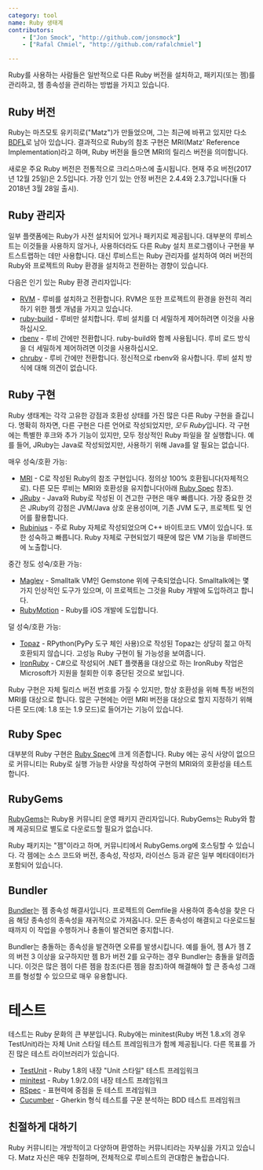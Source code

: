 ```yaml
---
category: tool
name: Ruby 생태계
contributors:
    - ["Jon Smock", "http://github.com/jonsmock"]
    - ["Rafal Chmiel", "http://github.com/rafalchmiel"]

---
```


Ruby를 사용하는 사람들은 일반적으로 다른 Ruby 버전을 설치하고,
패키지(또는 젬)를 관리하고, 젬 종속성을 관리하는 방법을 가지고 있습니다.

## Ruby 버전

Ruby는 마츠모토 유키히로("Matz")가 만들었으며, 그는 최근에 바뀌고 있지만 다소
[BDFL](https://en.wikipedia.org/wiki/Benevolent_Dictator_for_Life)로 남아 있습니다.
결과적으로 Ruby의 참조 구현은
MRI(Matz' Reference Implementation)라고 하며, Ruby 버전을 들으면
MRI의 릴리스 버전을 의미합니다.

새로운 주요 Ruby 버전은 전통적으로 크리스마스에 출시됩니다. 현재 주요 버전(2017년 12월 25일)은 2.5입니다. 가장 인기 있는 안정 버전은 2.4.4와 2.3.7입니다(둘 다 2018년 3월 28일 출시).

## Ruby 관리자

일부 플랫폼에는 Ruby가 사전 설치되어 있거나 패키지로 제공됩니다. 대부분의 루비스트는
이것들을 사용하지 않거나, 사용하더라도 다른 Ruby
설치 프로그램이나 구현을 부트스트랩하는 데만 사용합니다. 대신 루비스트는 Ruby 관리자를
설치하여 여러 버전의 Ruby와 프로젝트의 Ruby
환경을 설치하고 전환하는 경향이 있습니다.

다음은 인기 있는 Ruby 환경 관리자입니다:

* [RVM](https://rvm.io/) - 루비를 설치하고 전환합니다. RVM은 또한
  프로젝트의 환경을 완전히 격리하기 위한 젬셋 개념을 가지고 있습니다.
* [ruby-build](https://github.com/sstephenson/ruby-build) - 루비만 설치합니다.
  루비 설치를 더 세밀하게 제어하려면 이것을 사용하십시오.
* [rbenv](https://github.com/sstephenson/rbenv) - 루비 간에만 전환합니다.
  ruby-build와 함께 사용됩니다. 루비 로드 방식을 더 세밀하게 제어하려면 이것을 사용하십시오.
* [chruby](https://github.com/postmodern/chruby) - 루비 간에만 전환합니다.
  정신적으로 rbenv와 유사합니다. 루비 설치 방식에 대해 의견이 없습니다.

## Ruby 구현

Ruby 생태계는 각각 고유한 강점과 호환성 상태를 가진
많은 다른 Ruby 구현을 즐깁니다. 명확히 하자면, 다른
구현은 다른 언어로 작성되었지만, *모두 Ruby*입니다.
각 구현에는 특별한 후크와 추가 기능이 있지만, 모두
정상적인 Ruby 파일을 잘 실행합니다. 예를 들어, JRuby는 Java로 작성되었지만,
사용하기 위해 Java를 알 필요는 없습니다.

매우 성숙/호환 가능:

* [MRI](https://github.com/ruby/ruby) - C로 작성된 Ruby의 참조 구현입니다.
  정의상 100% 호환됩니다(자체적으로). 다른 모든 루비는
  MRI와 호환성을 유지합니다(아래 [Ruby Spec](#ruby-spec) 참조).
* [JRuby](http://jruby.org/) - Java와 Ruby로 작성된 이 견고한 구현은 매우 빠릅니다.
  가장 중요한 것은 JRuby의 강점은 JVM/Java 상호 운용성이며, 기존
JVM 도구, 프로젝트 및 언어를 활용합니다.
* [Rubinius](http://rubini.us/) - 주로 Ruby 자체로 작성되었으며 C++ 바이트코드 VM이 있습니다. 또한
  성숙하고 빠릅니다. Ruby 자체로 구현되었기 때문에 많은 VM
기능을 루비랜드에 노출합니다.

중간 정도 성숙/호환 가능:

* [Maglev](http://maglev.github.io/) - Smalltalk VM인 Gemstone 위에 구축되었습니다. Smalltalk에는 몇 가지
  인상적인 도구가 있으며, 이 프로젝트는 그것을 Ruby
개발에 도입하려고 합니다.
* [RubyMotion](http://www.rubymotion.com/) - Ruby를 iOS 개발에 도입합니다.

덜 성숙/호환 가능:

* [Topaz](http://topazruby.com/) - RPython(PyPy 도구 체인 사용)으로 작성된 Topaz는 상당히 젊고
  아직 호환되지 않습니다. 고성능 Ruby
구현이 될 가능성을 보여줍니다.
* [IronRuby](http://ironruby.net/) - C#으로 작성되어 .NET 플랫폼을 대상으로 하는 IronRuby 작업은
  Microsoft가 지원을 철회한 이후 중단된 것으로 보입니다.

Ruby 구현은 자체 릴리스 버전 번호를 가질 수 있지만, 항상
호환성을 위해 특정 버전의 MRI를 대상으로 합니다. 많은 구현에는
어떤 MRI 버전을 대상으로 할지 지정하기 위해 다른 모드(예: 1.8 또는 1.9 모드)로
들어가는 기능이 있습니다.

## Ruby Spec

대부분의 Ruby 구현은 [Ruby Spec](https://github.com/ruby/spec)에 크게 의존합니다. Ruby
에는 공식 사양이 없으므로 커뮤니티는
Ruby로 실행 가능한 사양을 작성하여 구현의 MRI와의
호환성을 테스트합니다.

## RubyGems

[RubyGems](http://rubygems.org/)는 Ruby용 커뮤니티 운영 패키지 관리자입니다.
RubyGems는 Ruby와 함께 제공되므로 별도로 다운로드할 필요가 없습니다.

Ruby 패키지는 "젬"이라고 하며, 커뮤니티에서
RubyGems.org에 호스팅할 수 있습니다. 각 젬에는 소스 코드와 버전,
종속성, 작성자, 라이선스 등과 같은 일부 메타데이터가 포함되어 있습니다.

## Bundler

[Bundler](http://bundler.io/)는 젬 종속성 해결사입니다. 프로젝트의
Gemfile을 사용하여 종속성을 찾은 다음 해당 종속성의 종속성을
재귀적으로 가져옵니다. 모든 종속성이 해결되고 다운로드될 때까지
이 작업을 수행하거나 충돌이 발견되면 중지합니다.

Bundler는 충돌하는 종속성을 발견하면 오류를 발생시킵니다. 예를 들어,
젬 A가 젬 Z의 버전 3 이상을 요구하지만 젬 B가 버전 2를 요구하는 경우
Bundler는 충돌을 알려줍니다. 이것은 많은
젬이 다른 젬을 참조(다른 젬을 참조)하여 해결해야 할 큰
종속성 그래프를 형성할 수 있으므로 매우 유용합니다.

# 테스트

테스트는 Ruby 문화의 큰 부분입니다. Ruby에는 minitest(Ruby 버전 1.8.x의 경우 TestUnit)라는
자체 Unit 스타일 테스트 프레임워크가 함께 제공됩니다.
다른 목표를 가진 많은 테스트 라이브러리가 있습니다.

* [TestUnit](http://ruby-doc.org/stdlib-1.8.7/libdoc/test/unit/rdoc/Test/Unit.html) - Ruby 1.8의 내장 "Unit 스타일" 테스트 프레임워크
* [minitest](http://ruby-doc.org/stdlib-2.0.0/libdoc/minitest/rdoc/MiniTest.html) - Ruby 1.9/2.0의 내장 테스트 프레임워크
* [RSpec](http://rspec.info/) - 표현력에 중점을 둔 테스트 프레임워크
* [Cucumber](http://cukes.info/) - Gherkin 형식 테스트를 구문 분석하는 BDD 테스트 프레임워크

## 친절하게 대하기

Ruby 커뮤니티는 개방적이고 다양하며 환영하는 커뮤니티라는 자부심을 가지고 있습니다.
Matz 자신은 매우 친절하며, 전체적으로 루비스트의 관대함은
놀랍습니다.
